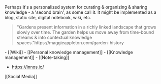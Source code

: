 Perhaps it's a personalized system for curating &amp; organizing &amp; sharing knowledge - a 'second brain', as some call it. It might be implemented as a blog, static site, digital notebook, wiki, etc.

<blockquote>&quot;Gardens present information in a richly linked landscape that grows slowly over time. The garden helps us move away from time-bound streams &amp; into contextual knowledge spaces.&quot;<ref>https://maggieappleton.com/garden-history</ref>
</blockquote>
- [[Wiki]]
- [[Personal knowledge management]]
- [[Knowledge management]]
- [[Note-taking]]

- https://innos.io/

[[Social Media]]

<references />
